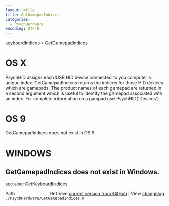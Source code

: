 ```yaml
---
layout: mfile
title: GetGamepadIndices
categories:
  - PsychHardware
encoding: UTF-8
---
```


keyboardIndices = GetGamepadIndices

# OS X

PsychHID assigns each USB HID device connected to you computer a
unique index. GetGamepadIndices returns the indices for those HID devices
which are gamepads.  The product names of each gamepad are returned in a
second argument which is useful to identify the gamepad associated with
an index.  For complete information on a gampad use PsychHID('Devices').

# OS 9

GetGamepadIndices does not exist in OS 9.

# WINDOWS

GetGamepadIndices does not exist in Windows.
----

see also: GetKeyboardIndices


<div class="code_header" style="text-align:right;">
  <span style="float:left;">Path&nbsp;&nbsp;</span> <span class="counter">Retrieve <a href=
  "https://raw.github.com/Psychtoolbox-3/Psychtoolbox-3/beta/./PsychHardware/GetGamepadIndices.m">current version from GitHub</a> | View <a href=
  "https://github.com/Psychtoolbox-3/Psychtoolbox-3/commits/beta/./PsychHardware/GetGamepadIndices.m">changelog</a></span>
</div>
<div class="code">
  <code>./PsychHardware/GetGamepadIndices.m</code>
</div>
